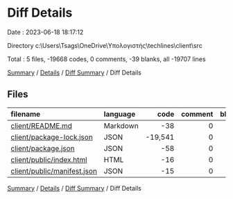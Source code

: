 # Diff Details

Date : 2023-06-18 18:17:12

Directory c:\\Users\\Tsags\\OneDrive\\Υπολογιστής\\techlines\\client\\src

Total : 5 files,  -19668 codes, 0 comments, -39 blanks, all -19707 lines

[Summary](results.md) / [Details](details.md) / [Diff Summary](diff.md) / Diff Details

## Files
| filename | language | code | comment | blank | total |
| :--- | :--- | ---: | ---: | ---: | ---: |
| [client/README.md](/client/README.md) | Markdown | -38 | 0 | -33 | -71 |
| [client/package-lock.json](/client/package-lock.json) | JSON | -19,541 | 0 | -1 | -19,542 |
| [client/package.json](/client/package.json) | JSON | -58 | 0 | -1 | -59 |
| [client/public/index.html](/client/public/index.html) | HTML | -16 | 0 | -3 | -19 |
| [client/public/manifest.json](/client/public/manifest.json) | JSON | -15 | 0 | -1 | -16 |

[Summary](results.md) / [Details](details.md) / [Diff Summary](diff.md) / Diff Details